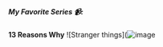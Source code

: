 ##### My Favorite Series :video_camera::
**13 Reasons Why**
![Stranger things](![image](https://github.com/MusashiStussy/app-dev/assets/157148022/cea07a21-8005-42f2-950a-eafe2dc9c065)

